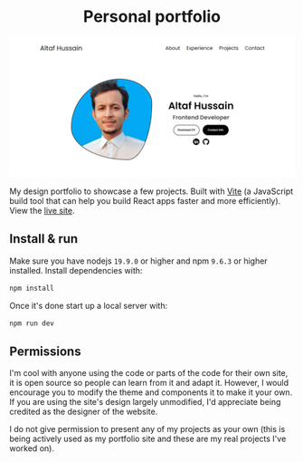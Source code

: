 <h1 align="center">Personal portfolio</h1>

[![Site preview](./src/assets/pro-3.png)](https://google.com)

My design portfolio to showcase a few projects. Built with [Vite](https://react.dev/) (a JavaScript build tool that can help you build React apps faster and more efficiently). View the [live site](https://github.com/iamaltaf786).

## Install & run

Make sure you have nodejs `19.9.0` or higher and npm `9.6.3` or higher installed. Install dependencies with:

```bash
npm install
```

Once it's done start up a local server with:

```bash
npm run dev
```

## Permissions

I'm cool with anyone using the code or parts of the code for their own site, it is open source so people can learn from it and adapt it. However, I would encourage you to modify the theme and components it to make it your own. If you are using the site's design largely unmodified, I'd appreciate being credited as the designer of the website.

I do not give permission to present any of my projects as your own (this is being actively used as my portfolio site and these are my real projects I've worked on).
